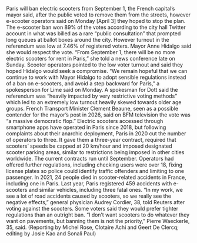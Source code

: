 Paris will ban electric scooters from September 1, the French capital’s mayor said, after the public voted to remove them from the streets, however e-scooter operators said on Monday [April 3] they hoped to stop the plan.
The e-scooter ban won 89% of the votes according to the city hall Twitter account in what was billed as a rare “public consultation” that prompted long queues at ballot boxes around the city. However turnout in the referendum was low at 7.46% of registered voters.
Mayor Anne Hidalgo said she would respect the vote.
“From September 1, there will be no more electric scooters for rent in Paris,” she told a news conference late on Sunday.
Scooter operators pointed to the low voter turnout and said they hoped Hidalgo would seek a compromise.
“We remain hopeful that we can continue to work with Mayor Hidalgo to adopt sensible regulations instead of a ban on e-scooters, and avoid a step backward for Paris,” a spokesperson for Lime said on Monday.
A spokesman for Dott said the referendum was “heavily impacted by very restrictive voting methods” which led to an extremely low turnout heavily skewed towards older age groups.
French Transport Minister Clement Beaune, seen as a possible contender for the mayor’s post in 2026, said on BFM television the vote was “a massive democratic flop.”
Electric scooters accessed through smartphone apps have operated in Paris since 2018, but following complaints about their anarchic deployment, Paris in 2020 cut the number of operators to three.
It gave them a three-year contract, required that scooters’ speeds be capped at 20 km/hour and imposed designated scooter parking areas, similar to restrictions being imposed in other cities worldwide. The current contracts run until September.
Operators had offered further regulations, including checking users were over 18, fixing license plates so police could identify traffic offenders and limiting to one passenger.
In 2021, 24 people died in scooter-related accidents in France, including one in Paris. Last year, Paris registered 459 accidents with e-scooters and similar vehicles, including three fatal ones.
“In my work, we see a lot of road accidents caused by scooters, so we really see the negative effects,” general physician Audrey Cordier, 38, told Reuters after voting against the scooters.
Some voters said they would prefer tighter regulations than an outright ban.
“I don’t want scooters to do whatever they want on pavements, but banning them is not the priority,” Pierre Waeckerle, 35, said.
(Reporting by Michel Rose, Clotaire Achi and Geert De Clercq; editing by Josie Kao and Sonali Paul)